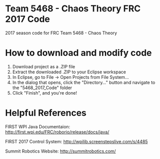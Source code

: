 # Team 5468 - Chaos Theory FRC 2017 Code
2017 season code for FRC Team 5468 - Chaos Theory

# How to download and modify code
1. Download project as a .ZIP file
2. Extract the downloaded .ZIP to your Eclipse workspace
3. In Eclipse, go to File -> Open Projects from File System...
4. In the dialog that opens, click the "Directory..." button and navigate to the "5468_2017_Code" folder
5. Click "Finish", and you're done!

# Helpful References
FIRST WPI Java Documentaion: http://first.wpi.edu/FRC/roborio/release/docs/java/

FIRST 2017 Control System: http://wpilib.screenstepslive.com/s/4485

Summit Robotics Website: http://summitrobotics.com/
